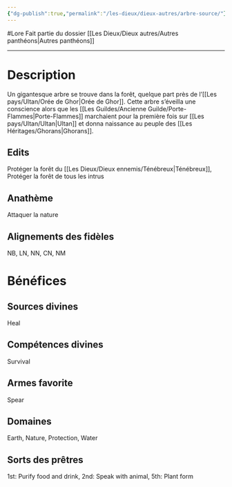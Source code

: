 ```yaml
---
{"dg-publish":true,"permalink":"/les-dieux/dieux-autres/arbre-source/"}
---
```


#Lore
Fait partie du dossier [[Les Dieux/Dieux autres/Autres panthéons\|Autres panthéons]]

-------

# Description
Un gigantesque arbre se trouve dans la forêt, quelque part près de l’[[Les pays/Ultan/Orée de Ghor\|Orée de Ghor]]. Cette arbre s’éveilla une conscience alors que les [[Les Guildes/Ancienne Guilde/Porte-Flammes\|Porte-Flammes]] marchaient pour la première fois sur [[Les pays/Ultan/Ultan\|Ultan]] et donna naissance au peuple des [[Les Héritages/Ghorans\|Ghorans]].
## Edits
Protéger la forêt du [[Les Dieux/Dieux ennemis/Ténébreux\|Ténébreux]], Protéger la forêt de tous les intrus
## Anathème
Attaquer la nature
## Alignements des fidèles
NB, LN, NN, CN, NM
# Bénéfices
## Sources divines
Heal
## Compétences divines
Survival
## Armes favorite
Spear
## Domaines
Earth, Nature, Protection, Water
## Sorts des prêtres
1st: Purify food and drink, 2nd: Speak with animal, 5th: Plant form
